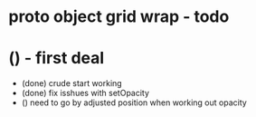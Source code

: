 # proto object grid wrap - todo

# () - first deal
* (done) crude start working
* (done) fix isshues with setOpacity
* () need to go by adjusted position when working out opacity
